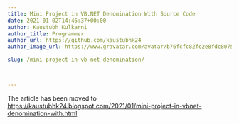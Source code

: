```yaml
---
title: Mini Project in VB.NET Denomination With Source Code
date: 2021-01-02T14:46:37+00:00
author: Kaustubh Kulkarni
author_title: Programmer
author_url: https://github.com/kaustubhk24
author_image_url: https://www.gravatar.com/avatar/b76fcfc82fc2e8fdc8075636f1735f61?s=200

slug: /mini-project-in-vb-net-denomination/



---
```

The article has been moved to https://kaustubhk24.blogspot.com/2021/01/mini-project-in-vbnet-denomination-with.html